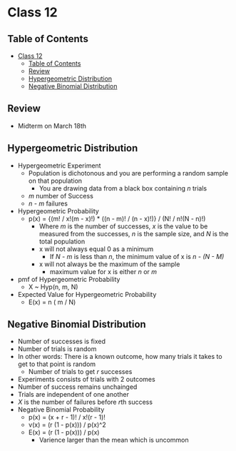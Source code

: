 # Class 12

## Table of Contents

- [Class 12](#class-12)
  - [Table of Contents](#table-of-contents)
  - [Review](#review)
  - [Hypergeometric Distribution](#hypergeometric-distribution)
  - [Negative Binomial Distribution](#negative-binomial-distribution)

## Review

- Midterm on March 18th

## Hypergeometric Distribution

- Hypergeometric Experiment
  - Population is dichotonous and you are performing a random sample on that population
    - You are drawing data from a black box containing *n* trials
  - *m* number of Success
  - *n - m* failures
- Hypergeometric Probability
  - p(x) = {(m! / x!(m - x)!) * ((n - m)! / (n - x)!)} / (N! / n!(N - n)!)
    - Where *m* is the number of successes, *x* is the value to be measured from the successes, *n* is the sample size, and *N* is the total population
    - x will not always equal 0 as a minimum
      - If *N - m* is less than *n*, the minimum value of x is *n - (N - M)*
    - x will not always be the maximum of the sample
      - maximum value for x is either *n* or *m*
- pmf of Hypergeometric Probability
  - X ~ Hyp(n, m, N)
- Expected Value for Hypergeometric Probability
  - E(x) = n ( m / N)

## Negative Binomial Distribution

- Number of successes is fixed
- Number of trials is random
- In other words: There is a known outcome, how many trials it takes to get to that point is random
  - Number of trials to get *r* successes
- Experiments consists of trials with 2 outcomes
- Number of success remains unchainged
- Trials are independent of one another
- *X* is the number of failures before *r*th success
- Negative Binomial Probability
  - p(x) = (x + r - 1)! / x!(r - 1)!
  - v(x) = (r (1 - p(x))) / p(x)^2
  - E(x) = (r (1 - p(x))) / p(x)
    - Varience larger than the mean which is uncommon
